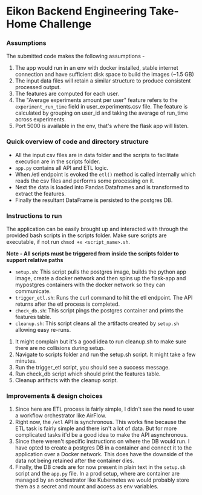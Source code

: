 # Eikon Backend Engineering Take-Home Challenge

### Assumptions
The submitted code makes the following assumptions -

1. The app would run in an env with docker installed, stable internet connection and have sufficient disk space to build the images (~1.5 GB)
2. The input data files will retain a similar structure to produce consistent processed output.
3. The features are computed for each user.
4. The "Average experiments amount per user" feature refers to the `experiment_run_time` field in user_experiments.csv file. The feature is calculated by grouping on user_id and taking the average of run_time across experiments.
5. Port 5000 is available in the env, that's where the flask app will listen.

### Quick overview of code and directory structure
- All the input csv files are in data folder and the scripts to facilitate execution are in the scripts folder.
- `app.py` contains all API and ETL logic.
- When /etl endpoint is evoked the `etl()` method is called internally which reads the csv files and performs some processing on it.
- Next the data is loaded into Pandas Dataframes and is transformed to extract the features.
- Finally the resultant DataFrame is persisted to the postgres DB. 

### Instructions to run
The application can be easily brought up and interacted with through the provided bash scripts in the scripts folder.
Make sure scripts are executable, if not run `chmod +x <script_name>.sh`.

**Note - All scripts must be triggered from inside the scripts folder to support relative paths** 

- `setup.sh`: This script pulls the postgres image, builds the python app image, create a docker network and then spins up the flask-app and mypostgres containers with the docker network so they can communicate.
- `trigger_etl.sh`: Runs the curl command to hit the etl endpoint. The API returns after the etl process is completed.
- `check_db.sh`: This script pings the postgres container and prints the features table.
- `cleanup.sh`: This script cleans all the artifacts created by `setup.sh` allowing easy re-runs. 

1. It might complain but it's a good idea to run cleanup.sh to make sure there are no collisions during setup. 
2. Navigate to scripts folder and run the setup.sh script. It might take a few minutes.
3. Run the trigger_etl script, you should see a success message.
4. Run check_db script which should print the features table.
5. Cleanup artifacts with the cleanup script.

### Improvements & design choices
1. Since here are ETL process is fairly simple, I didn't see the need to user a workflow orchestrator like AirFlow.
2. Right now, the `/etl` API is synchronous. This works fine because the ETL task is fairly simple and there isn't a lot of data. But for more complicated tasks it'd be a good idea to make the API asynchronous.
3. Since there weren't specific instructions on where the DB would run. I have opted to create a postgres DB in a container and connect it to the application over a Docker network. This does have the downside of the data not being retained after the container dies.
4. Finally, the DB creds are for now present in plain text in the `setup.sh` script and the `app.py` file. In a prod setup, where are container are managed by an orchestrator like Kubernetes we would probably store them as a secret and mount and access as env variables.